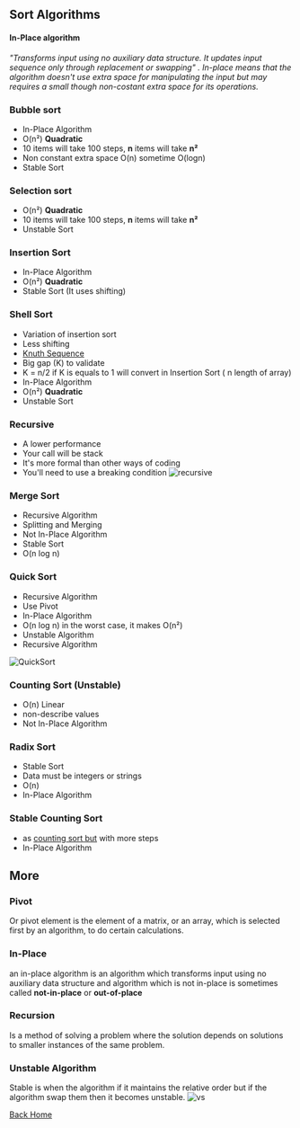 ## Sort Algorithms
#### In-Place algorithm
_"Transforms input using no auxiliary data structure. It updates input sequence only through replacement or swapping"
. In-place means that the algorithm doesn't use extra space for manipulating the input but may requires a small though non-costant extra space for its operations._

### Bubble sort

- In-Place Algorithm
- O(n²) **Quadratic**
- 10 items will take 100 steps, **n** items will take **n²**
- Non constant extra space O(n) sometime O(logn)
- Stable Sort

### Selection sort

- O(n²) **Quadratic**
- 10 items will take 100 steps, **n** items will take **n²**
- Unstable Sort

### Insertion Sort

- In-Place Algorithm
- O(n²) **Quadratic**
- Stable Sort (It uses shifting)

### Shell Sort

- Variation of insertion sort
- Less shifting
- [Knuth Sequence](https://en.wikipedia.org/wiki/Shellsort#Gap_sequences) 
- Big gap (K) to validate
- K = n/2 if K is equals to  1 will convert in Insertion Sort ( n length of array)
- In-Place Algorithm
- O(n²) **Quadratic**
- Unstable Sort

### Recursive
- A lower performance   
- Your call will be stack
- It's more formal than other ways of coding
- You'll need to use a breaking condition
![recursive](http://www.algolist.net/img/recursion.png)

### Merge Sort
- Recursive Algorithm
- Splitting and Merging
- Not In-Place Algorithm
- Stable Sort
- O(n log n)

### Quick Sort
- Recursive Algorithm
- Use Pivot
- In-Place Algorithm
- O(n log n) in the worst case, it makes O(n²)
- Unstable Algorithm
- Recursive Algorithm

![QuickSort](https://upload.wikimedia.org/wikipedia/commons/6/6a/Sorting_quicksort_anim.gif)


### Counting Sort (Unstable)
- O(n) Linear
- non-describe values
- Not In-Place Algorithm

### Radix Sort
- Stable Sort
- Data must be integers or strings
- O(n)
- In-Place Algorithm

### Stable Counting Sort
- as [counting sort but](README.md#counting-sort-unstable) with more steps
- In-Place Algorithm



## More
### Pivot
Or pivot element is the element of a matrix, or an array, which is selected first by an algorithm, to do certain calculations.
### In-Place
an in-place algorithm is an algorithm which transforms input using no auxiliary data structure and algorithm which is not in-place is sometimes called **not-in-place** or **out-of-place**
### Recursion
Is a method of solving a problem where the solution depends on solutions to smaller instances of the same problem.
### Unstable Algorithm
Stable is when the algorithm  if it maintains the relative order but if the algorithm swap them then it becomes unstable. 
![vs](https://qph.fs.quoracdn.net/main-qimg-68f8693fb296255feb9d8c457ca73c9d "Comparison")


[Back Home](../../README.md)

